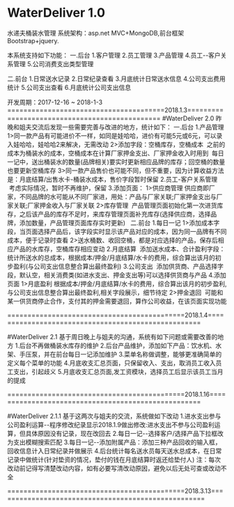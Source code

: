 # WaterDeliver 1.0
水递夫桶装水管理
系统架构：asp.net MVC+MongoDB,前台框架Bootstrap+jquery.

本系统支持如下功能：
一.后台
1.客户管理
2.员工管理
3.产品管理
4.员工--客户关系管理
5.公司消费支出类型管理

二.前台
1.日常送水记录
2.日常纪录查看
3.月底统计日常送水信息
4.公司支出费用统计
5.公司支出查看
6.月底统计公司支出信息

开发周期：2017-12-16 ~ 2018-1-3
=======================================2018.1.3===============================================
#WaterDeliver 2.0
昨晚和姐夫交流后发现一些需要完善与改进的地方，统计如下：
一.后台
1.产品管理
1>同一款产品有可能进价不一样，如同是娃哈哈，进价有可能5元或6元，可以录入娃哈哈，娃哈哈2来解决，无需改动
2>添加字段：空桶库存，空桶成本
  之前的成本为桶装水的成本，空桶成本在计算厂家押金支出、厂家押金收入时用到
  每日一记中，送出桶装水的数量(品牌相关)要实时更新相应品牌的库存；回空桶的数量也要更新空桶库存
3>同一款产品售价也可能不同，但不重要，因为计算收益方法是：月底结算/出售水卡-桶装水成本，售价字段暂时保留
2.员工-客户关系管理
  考虑实际情况，暂时不再维护，保留
3.添加页面：
1>供应商管理
  供应商即厂家，不同品牌的水可能从不同厂家进，用处：产品与厂家关联;厂家押金支出与厂家关联;厂家押金收入与厂家关联
2>库存管理
  产品管理页面初始化第一次进货库存，之后该产品的库存不足时，来库存管理页面补充库存(选择供应商，选择品牌，添加数量，产品管理页面库存实时更新)
  
二.前台
1.每日一记
1>添加成本字段，当页面选择产品后，该字段实时显示该产品对应的成本，因为同一品牌有不同成本，便于记录时查看
2>送水桶数、收回空桶，都是对应选择的产品，保存后相应产品的水库存，空桶库存相应变动
2.月底结算
  添加送水成本、合计盈利字段：统计所送水的总成本，根据成本/押金/月底结算/水卡的费用，综合算出该月的初步盈利(与公司支出信息整合算出最终盈利)
3.公司支出
  添加供货商、产品选择字段，默认空，相关消费类(如进水支出、押金支出等)可以选择供货商与产品
4.添加页面
1>月底盈利
  根据成本/押金/月底结算/水卡的费用，综合算出该月的初步盈利,与公司支出信息整合算出最终盈利,相关字段展示，细节待定
2>押金退回
  可能和某一供货商停止合作，支付其的押金需要退回，算作公司收益，在该页面实现功能
  
============================================2018.1.4====================================================

#WaterDeliver 2.1
基于周日晚上与姐夫的沟通，系统有如下问题或需要改善的地方
1.后台不再做桶装水库存的维护
2.后台产品维护，添加如下产品：饮水机、水架、手压泵，并在前台每日一记添加维护
3.菜单名称做调整，能够更准确简单的定义每个菜单的功能
4.月底收支汇总页面，只保留收入、支出，取消员工收入员工支出，引起歧义
5.月底收支汇总页面,发工资模块，选择员工后显示该员工当月的提成

============================================2018.1.16====================================================

#WaterDeliver 2.1.1
基于这两次与姐夫的交流，系统做如下改动
1.进水支出参与公司盈利运算--程序修改纪录显示2018.1.9做出修改:进水支出不参与公司盈利运算，但具体原因没有记录，现在改回去
2.每日一记--选择客户/选择产品下拉框改为支出模糊搜索匹配
3.每日一记--添加附属产品：添加三种产品回收的输入框，回收信息计入日常纪录并做展示
4.后台统计每名送水员每天送水总成本，在日常记录中做统计(针对垫资的情况，垫付的钱在月底结算时返还给垫付人)
注：每次改动前记得写清楚改动内容，如有必要写清改动原因，避免以后无处可查或改动不全

============================================2018.3.13====================================================








